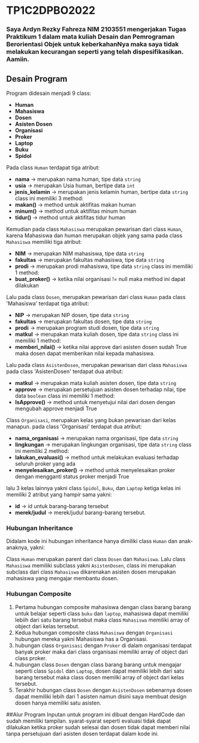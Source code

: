 # TP1C2DPBO2022
### Saya Ardyn Rezky Fahreza NIM 2103551 mengerjakan Tugas Praktikum 1 dalam mata kuliah Desain dan Pemrograman Berorientasi Objek untuk keberkahanNya maka saya tidak melakukan kecurangan seperti yang telah dispesifikasikan. Aamiin.

## Desain Program
Program didesain menjadi 9 class:
* **Human**
* **Mahasiswa**
* **Dosen**
* **Asisten Dosen**
* **Organisasi**
* **Proker**
* **Laptop**
* **Buku**
* **Spidol**

Pada class `Human` terdapat tiga atribut:
* **nama**               -> merupakan nama human, tipe data `string`
* **usia**               -> merupakan Usia human, bertipe data `int`
* **jenis_kelamin**      -> merupakan jenis kelamin human, bertipe data `string`\
class ini memiliki 3 method:
* **makan()**            -> method untuk aktifitas makan human
* **minum()**            -> method untuk aktifitas minum human
* **tidur()**            -> method untuk aktifitas tidur human

Kemudian pada class `Mahasiswa` merupakan pewarisan dari class `Human`, karena Mahasiswa dan human merupakan objek yang sama
pada class `Mahasiswa` memiliki tiga atribut:
* **NIM**                  -> merupakan NIM mahasiswa, tipe data `string`
* **fakultas**             -> merupakan fakultas mahasiswa, tipe data `string`
* **prodi**                -> merupakan prodi mahasiswa, tipe data `string`
class ini memiliki 1 method:
* **buat_proker()**          -> ketika nilai organisasi != null maka method ini dapat dilakukan

Lalu pada class `Dosen`, merupakan pewarisan dari class `Human`
pada class 'Mahasiswa' terdapat tiga atribut:
* **NIP**               -> merupakan NIP dosen, tipe data `string`
* **fakultas**          -> merupakan fakultas dosen, tipe data `string`
* **prodi**             -> merupakan program studi dosen, tipe data `string`
* **matkul**            -> merupakan mata kuliah dosen, tipe data `string`
class ini memiliki 1 method:
* **memberi_nilai()**       -> ketika nilai approve dari asisten dosen sudah True maka dosen dapat memberikan nilai kepada mahasiswa.

Lalu pada class `AsistenDosen`, merupakan pewarisan dari class `Mahasiswa`
pada class 'AsistenDosen' terdapat dua atribut:
* **matkul**          -> merupakan mata kuliah asisten dosen, tipe data `string`
* **approve**         -> merupakan persetujuan asisten dosen terhadap nilai, tipe data `boolean`
class ini memiliki 1 method:
* **IsApprove()**       -> method untuk menyetujui nilai dari dosen dengan mengubah approve menjadi True

Class `Organisasi`, merupakan kelas yang bukan pewarisan dari kelas manapun.
pada class 'Organisasi' terdapat dua atribut:
* **nama_organisasi**       -> merupakan nama organisasi, tipe data `string`
* **lingkungan**            -> merupakan lingkungan organisasi, tipe data `string`
class ini memiliki 2 method:
* **lakukan_evaluasi()**    -> method untuk melakukan evaluasi terhadap seluruh proker yang ada
* **menyelesaikan_proker()** -> method untuk menyelesaikan proker dengan mengganti status proker menjadi True

lalu 3 kelas lainnya yakni class `Spidol`, `Buku`, dan `Laptop`
ketiga kelas ini memiliki 2 atribut yang hampir sama yakni:
* **id**                -> id untuk barang-barang tersebut
* **merek/judul**       -> merek/judul barang-barang tersebut.

### Hubungan Inheritance
Didalam kode ini hubungan inheritance hanya dimiliki class `Human` dan anak-anaknya, yakni:

Class `Human` merupakan parent dari class `Dosen` dan `Mahasiswa`.
Lalu class `Mahasiswa` memiliki subclass yakni `AsistenDosen`, class ini merupakan subclass dari class `Mahasiswa` dikarenakan asisten dosen merupakan mahasiswa yang mengajar membantu dosen.

### Hubungan Composite
1. Pertama hubungan composite mahasiswa dengan class barang barang untuk belajar seperti class `buku` dan `laptop`, mahasiswa dapat memiliki lebiih dari satu barang tersebut maka class `Mahasiswa` memiliki array of object dari kelas tersebut.
2. Kedua hubungan composite class `Mahasiswa` dengan `Organisasi` hubungan mereka yakni Mahasiswa has a Organisasi.
3. hubungan class `Organisasi` dengan `Proker` di dalam organisasi terdapat banyak proker maka dari class organisasi memiliki array of object dari class proker.
4. hubungan class `Dosen` dengan class barang barang untuk mengajar seperti class `Spidol` dan `Laptop`, dosen dapat memiliki lebih dari satu barang tersebut maka class dosen memilki array of object dari kelas tersebut.
5. Terakhir hubungan class `Dosen` dengan `AsistenDosen` sebenarnya dosen dapat memiliki lebih dari 1 asisten namun disini saya membuat design dosen hanya memiliki satu asisten.

##Alur Program
Inputan untuk program ini dibuat dengan HardCode dan sudah memiliki tampilan.
syarat-syarat seperti evaluasi tidak dapat dilakukan ketika proker sudah selesai dan dosen tidak dapat memberi nilai tanpa persetujuan dari asisten dosen terdapat dalam kode ini.
